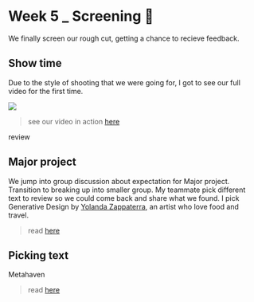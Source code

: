 # Week 5 _ Screening :star_struck:

We finally screen our rough cut, getting a chance to recieve feedback. 

## Show time

Due to the style of shooting that we were going for, I got to see our full video for the first time. 

![](https://j.gifs.com/vl1lAL.gif)

> see our video in action [here](https://youtu.be/leyVlwvDqNM)

review 

## Major project

We jump into group discussion about expectation for Major project. Transition to breaking up into smaller group. My teammate pick different text to review so we could come back and share what we found. I pick Generative Design by [Yolanda Zappaterra](https://yolandazappaterra.wordpress.com/), an artist who love food and travel. 

> read [here](http://digbeyond.com/readme/view.php?id=55&course=Code%20Words)

## Picking text

Metahaven

> read [here](http://digbeyond.com/readme/JPG/Metahaven_Uncorporate_Identity_2010_bw.pdf)



 
